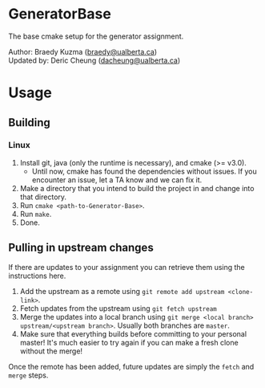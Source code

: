 # GeneratorBase
The base cmake setup for the generator assignment.

Author: Braedy Kuzma (braedy@ualberta.ca)  
Updated by: Deric Cheung (dacheung@ualberta.ca)

# Usage
## Building
### Linux
  1. Install git, java (only the runtime is necessary), and cmake (>= v3.0).
     - Until now, cmake has found the dependencies without issues. If you
       encounter an issue, let a TA know and we can fix it.
  1. Make a directory that you intend to build the project in and change into
     that directory.
  1. Run `cmake <path-to-Generator-Base>`.
  1. Run `make`.
  1. Done.

## Pulling in upstream changes
If there are updates to your assignment you can retrieve them using the
instructions here.
  1. Add the upstream as a remote using `git remote add upstream <clone-link>`.
  1. Fetch updates from the upstream using `git fetch upstream`
  1. Merge the updates into a local branch using
     `git merge <local branch> upstream/<upstream branch>`. Usually both
     branches are `master`.
  1. Make sure that everything builds before committing to your personal
     master! It's much easier to try again if you can make a fresh clone
     without the merge!

Once the remote has been added, future updates are simply the `fetch` and
`merge` steps.
